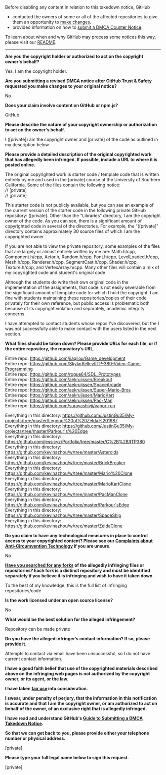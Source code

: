 Before disabling any content in relation to this takedown notice, GitHub
- contacted the owners of some or all of the affected repositories to give them an opportunity to [make changes](https://docs.github.com/en/github/site-policy/dmca-takedown-policy#a-how-does-this-actually-work).
- provided information on how to [submit a DMCA Counter Notice](https://docs.github.com/en/articles/guide-to-submitting-a-dmca-counter-notice).

To learn about when and why GitHub may process some notices this way, please visit our [README](https://github.com/github/dmca/blob/master/README.md#anatomy-of-a-takedown-notice).

---

**Are you the copyright holder or authorized to act on the copyright owner's behalf?**

Yes, I am the copyright holder.

**Are you submitting a revised DMCA notice after GitHub Trust & Safety requested you make changes to your original notice?**

No

**Does your claim involve content on GitHub or npm.js?**

GitHub

**Please describe the nature of your copyright ownership or authorization to act on the owner's behalf.**

I ([private]) am the copyright owner and [private] of the code as outlined in my description below.

**Please provide a detailed description of the original copyrighted work that has allegedly been infringed. If possible, include a URL to where it is posted online.**

The original copyrighted work is starter code / template code that is written entirely by me and used in the [private] course at the University of Southern California. Some of the files contain the following notice:  
// [private]  
// [private]

This starter code is not publicly available, but you can see an example of the current version of the starter code in the following private GitHub repository: ([private]. Other than the "Libraries" directory, I am the copyright owner of the code. As you can see, there is a significant amount of copyrighted code in several of the directories. For example, the "([private]" directory contains approximately 30 source files of which I am the copyrighted owner.

If you are not able to view the private repository, some examples of the files that are largely or almost entirely written by me are: Math.h/cpp, Component.h/cpp, Actor.h, Random.h/cpp, Font.h/cpp, LevelLoaded.h/cpp, Mesh.h/cpp, Renderer.h/cpp, SegmentCast.h/cpp, Shader.h/cpp, Texture.h/cpp, and VertexArray.h/cpp. Many other files will contain a mix of my copyrighted code and student's original code.

Although the students do write their own original code in the implementation of the assignments, that code is not easily severable from the significant amount of template code for which I hold the copyright. I am fine with students maintaining these repositories/copies of their code privately for their own reference, but public access is problematic both because of its copyright violation and separately, academic integrity concerns.

I have attempted to contact students whose repos I've discovered, but the I was not successfully able to make contact with the users listed in the next section.

**What files should be taken down? Please provide URLs for each file, or if the entire repository, the repository’s URL.**

Entire repo: https://github.com/jiaqilou/Game_development  
Entire repo: https://github.com/SkylarKelley/ITP-380-Video-Game-Programming  
Entire repo: https://github.com/rogue64/SDL_Prototypes  
Entire repo: https://github.com/aekruijssen/Breakout  
Entire repo: https://github.com/aekruijssen/SpaceArcade  
Entire repo: https://github.com/aekruijssen/Super-Mario-Bros  
Entire repo: https://github.com/aekruijssen/MarioKart  
Entire repo: https://github.com/aekruijssen/Pac-Man  
Entire repo: https://github.com/surayashivji/vapor-run

Everything in this directory: https://github.com/JustinGu35/My-projects/tree/master/Legend%20of%20Zelda%201987  
Everything in this directory: https://github.com/JustinGu35/My-projects/tree/master/Parkour's%20Edge  
Everything in this directory: https://github.com/jessicyz/Portfolio/tree/master/C%2B%2B/ITP380  
Everything in this directory: https://github.com/kevinazhou/w/tree/master/Asteroids  
Everything in this directory: https://github.com/kevinazhou/w/tree/master/BrickBreaker  
Everything in this directory: https://github.com/kevinazhou/w/tree/master/Mario%20Clone  
Everything in this directory: https://github.com/kevinazhou/w/tree/master/MarioKartClone  
Everything in this directory: https://github.com/kevinazhou/w/tree/master/PacManClone  
Everything in this directory: https://github.com/kevinazhou/w/tree/master/Parkour'sEdge  
Everything in this directory: https://github.com/kevinazhou/w/tree/master/SpaceShip  
Everything in this directory: https://github.com/kevinazhou/w/tree/master/ZeldaClone

**Do you claim to have any technological measures in place to control access to your copyrighted content? Please see our <a href="https://docs.github.com/articles/guide-to-submitting-a-dmca-takedown-notice#complaints-about-anti-circumvention-technology">Complaints about Anti-Circumvention Technology</a> if you are unsure.**

No

**<a href="https://docs.github.com/articles/dmca-takedown-policy#b-what-about-forks-or-whats-a-fork">Have you searched for any forks</a> of the allegedly infringing files or repositories? Each fork is a distinct repository and must be identified separately if you believe it is infringing and wish to have it taken down.**

To the best of my knowledge, this is the full list of infringing repositories/code

**Is the work licensed under an open source license?**

No

**What would be the best solution for the alleged infringement?**

Repository can be made private

**Do you have the alleged infringer’s contact information? If so, please provide it.**

Attempts to contact via email have been unsuccessful, so I do not have current contact information.

**I have a good faith belief that use of the copyrighted materials described above on the infringing web pages is not authorized by the copyright owner, or its agent, or the law.**

**I have taken <a href="https://www.lumendatabase.org/topics/22">fair use</a> into consideration.**

**I swear, under penalty of perjury, that the information in this notification is accurate and that I am the copyright owner, or am authorized to act on behalf of the owner, of an exclusive right that is allegedly infringed.**

**I have read and understand GitHub's <a href="https://docs.github.com/articles/guide-to-submitting-a-dmca-takedown-notice/">Guide to Submitting a DMCA Takedown Notice</a>.**

**So that we can get back to you, please provide either your telephone number or physical address.**

[private]

**Please type your full legal name below to sign this request.**

[private]
